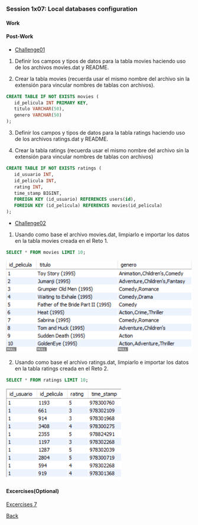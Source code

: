 ### Session 1x07: Local databases configuration

#### Work

#### Post-Work
* [Challenge01](Challenge01.sql)

1. Definir los campos y tipos de datos para la tabla movies haciendo uso de los archivos movies.dat y README.

2. Crear la tabla movies (recuerda usar el mismo nombre del archivo sin la extensión para vincular nombres de tablas con archivos).

```SQL
CREATE TABLE IF NOT EXISTS movies (
   id_pelicula INT PRIMARY KEY,
   titulo VARCHAR(50),
   genero VARCHAR(50)
);
```

3. Definir los campos y tipos de datos para la tabla ratings haciendo uso de los archivos ratings.dat y README.

4. Crear la tabla ratings (recuerda usar el mismo nombre del archivo sin la extensión para vincular nombres de tablas con archivos)

```SQL
CREATE TABLE IF NOT EXISTS ratings (
   id_usuario INT,
   id_pelicula INT,
   rating INT,
   time_stamp BIGINT,
   FOREIGN KEY (id_usuario) REFERENCES users(id),
   FOREIGN KEY (id_pelicula) REFERENCES movies(id_pelicula)
);
```

* [Challenge02](Challenge02.sql)
1. Usando como base el archivo movies.dat, limpiarlo e importar los datos en la tabla movies creada en el Reto 1.

```SQL
SELECT * FROM movies LIMIT 10;
```

![](movies_uploaded_workbench.png)

2. Usando como base el archivo ratings.dat, limpiarlo e importar los datos en la tabla ratings creada en el Reto 2.

```SQL
SELECT * FROM ratings LIMIT 10;
```

![](ratings_uploaded_workbench.png)

#### Excercises(Optional)
[Excercises 7](Excercises/README.md)


[Back](../README.md)

